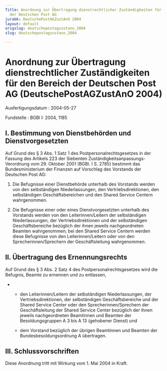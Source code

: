 ```yaml
---
Title: Anordnung zur Übertragung dienstrechtlicher Zuständigkeiten für den Bereich
  der Deutschen Post AG
jurabk: DeutschePostAGZustAnO 2004
layout: default
origslug: deutschepostagzustano_2004
slug: deutschepostagzustano_2004

---
```


# Anordnung zur Übertragung dienstrechtlicher Zuständigkeiten für den Bereich der Deutschen Post AG (DeutschePostAGZustAnO 2004)

Ausfertigungsdatum
:   2004-05-27

Fundstelle
:   BGBl I: 2004, 1185



## I. Bestimmung von Dienstbehörden und Dienstvorgesetzten

Auf Grund des § 3 Abs. 1 Satz 1 des Postpersonalrechtsgesetzes in der
Fassung des Artikels 223 der Siebenten Zuständigkeitsanpassungs-
Verordnung vom 29. Oktober 2001 (BGBl. I S. 2785) bestimmt das
Bundesministerium der Finanzen auf Vorschlag des Vorstands der
Deutschen Post AG:

1.  Die Befugnisse einer Dienstbehörde unterhalb des Vorstands werden von
    den selbständigen Niederlassungen, den Vertriebsdirektionen, den
    selbständigen Geschäftsbereichen und den Shared Service Centern
    wahrgenommen.


2.  Die Befugnisse einer oder eines Dienstvorgesetzten unterhalb des
    Vorstands werden von den Leiterinnen/Leitern der selbständigen
    Niederlassungen, der Vertriebsdirektionen und der selbständigen
    Geschäftsbereiche bezüglich der ihnen jeweils nachgeordneten Beamten
    wahrgenommen; bei den Shared Service Centern werden diese Befugnisse
    von den Leiterinnen/Leitern oder von den Sprecherinnen/Sprechern der
    Geschäftsleitung wahrgenommen.





## II. Übertragung des Ernennungsrechts

Auf Grund des § 3 Abs. 2 Satz 4 des Postpersonalrechtsgesetzes wird
die Befugnis, Beamte zu ernennen und zu entlassen,

*   - den Leiterinnen/Leitern der selbständigen Niederlassungen, der
    Vertriebsdirektionen, der selbständigen Geschäftsbereiche und der
    Shared Service Center oder den Sprecherinnen/Sprechern der
    Geschäftsleitung der Shared Service Center bezüglich der ihnen jeweils
    nachgeordneten Beamtinnen und Beamten der Besoldungsgruppen A 3 bis A
    13 (gehobener Dienst) und

    - dem Vorstand bezüglich der übrigen Beamtinnen und Beamten der
    Bundesbesoldungsordnung A übertragen.





## III. Schlussvorschriften

Diese Anordnung tritt mit Wirkung vom 1. Mai 2004 in Kraft.

